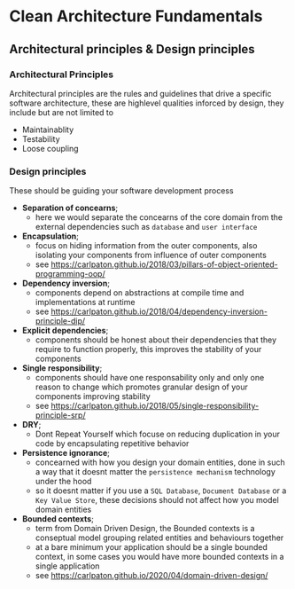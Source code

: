 # Clean Architecture Fundamentals

## Architectural principles & Design principles

### Architectural Principles

Architectural principles are the rules and guidelines that drive a specific software architecture, these are highlevel qualities inforced by design, they include but are not limited to

- Maintainablity
- Testability
- Loose coupling

### Design principles

These should be guiding your software development process

- **Separation of concearns**; 
  - here we would separate the concearns of the core domain from the external dependencies such as `database` and `user interface`
- **Encapsulation**;
  - focus on hiding information from the outer components, also isolating your components from influence of outer components
  - see https://carlpaton.github.io/2018/03/pillars-of-object-oriented-programming-oop/
- **Dependency inversion**;
  - components depend on abstractions at compile time and implementations at runtime
  - see https://carlpaton.github.io/2018/04/dependency-inversion-principle-dip/
- **Explicit dependencies**;
  - components should be honest about their dependencies that they require to function properly, this improves the stability of your components
- **Single responsibility**;
  - components should have one responsability only and only one reason to change which promotes granular design of your components improving stability
  - see https://carlpaton.github.io/2018/05/single-responsibility-principle-srp/
- **DRY**;
  - Dont Repeat Yourself which focuse on reducing duplication in your code by encapsulating repetitive behavior
- **Persistence ignorance**;
  - concearned with how you design your domain entities, done in such a way that it doesnt matter the `persistence mechanism` technology under the hood
  - so it doesnt matter if you use a `SQL Database`, `Document Database` or a `Key Value Store`, these decisions should not affect how you model domain entities
- **Bounded contexts**;
  - term from Domain Driven Design, the Bounded contexts is a conseptual model grouping related entities and behaviours together
  - at a bare minimum your application should be a single bounded context, in some cases you would have more bounded contexts in a single application
  - see https://carlpaton.github.io/2020/04/domain-driven-design/
